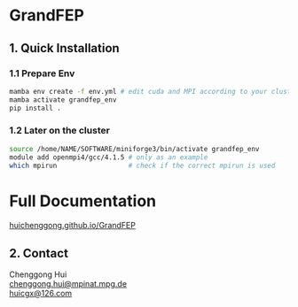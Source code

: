 # GrandFEP
## 1. Quick Installation
### 1.1 Prepare Env
```bash
mamba env create -f env.yml # edit cuda and MPI according to your cluster
mamba activate grandfep_env
pip install .
```

### 1.2 Later on the cluster
```bash
source /home/NAME/SOFTWARE/miniforge3/bin/activate grandfep_env
module add openmpi4/gcc/4.1.5 # only as an example
which mpirun                  # check if the correct mpirun is used
```

# Full Documentation
[huichenggong.github.io/GrandFEP](https://huichenggong.github.io/GrandFEP/)

## 2. Contact
Chenggong Hui  
<chenggong.hui@mpinat.mpg.de>  
<huicgx@126.com>  
